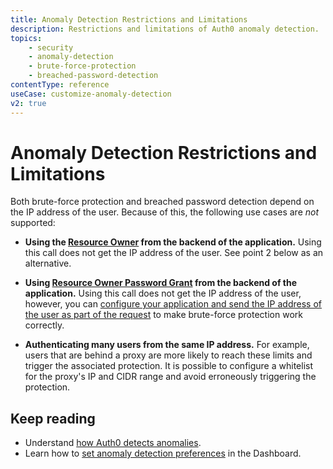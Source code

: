 ```yaml
---
title: Anomaly Detection Restrictions and Limitations
description: Restrictions and limitations of Auth0 anomaly detection.
topics:
    - security
    - anomaly-detection
    - brute-force-protection
    - breached-password-detection
contentType: reference
useCase: customize-anomaly-detection
v2: true
---
```

# Anomaly Detection Restrictions and Limitations

Both brute-force protection and breached password detection depend on the IP address of the user. Because of this, the following use cases are *not* supported:

* **Using the [Resource Owner](/api/authentication#resource-owner) from the backend of the application.** Using this call does not get the IP address of the user. See point 2 below as an alternative.

* **Using [Resource Owner Password Grant](/api-auth/grant/password) from the backend of the application.** Using this call does not get the IP address of the user, however, you can [configure your application and send the IP address of the user as part of the request](/api-auth/tutorials/using-resource-owner-password-from-server-side) to make brute-force protection work correctly.

* **Authenticating many users from the same IP address.** For example, users that are behind a proxy are more likely to reach these limits and trigger the associated protection. It is possible to configure a whitelist for the proxy's IP and CIDR range and avoid erroneously triggering the protection.

## Keep reading
* Understand [how Auth0 detects anomalies](/anomaly-detection/concepts/overview-anomaly-detection).
* Learn how to [set anomaly detection preferences](/anomaly-detection/guides/set-anomaly-detection-preferences) in the Dashboard.
